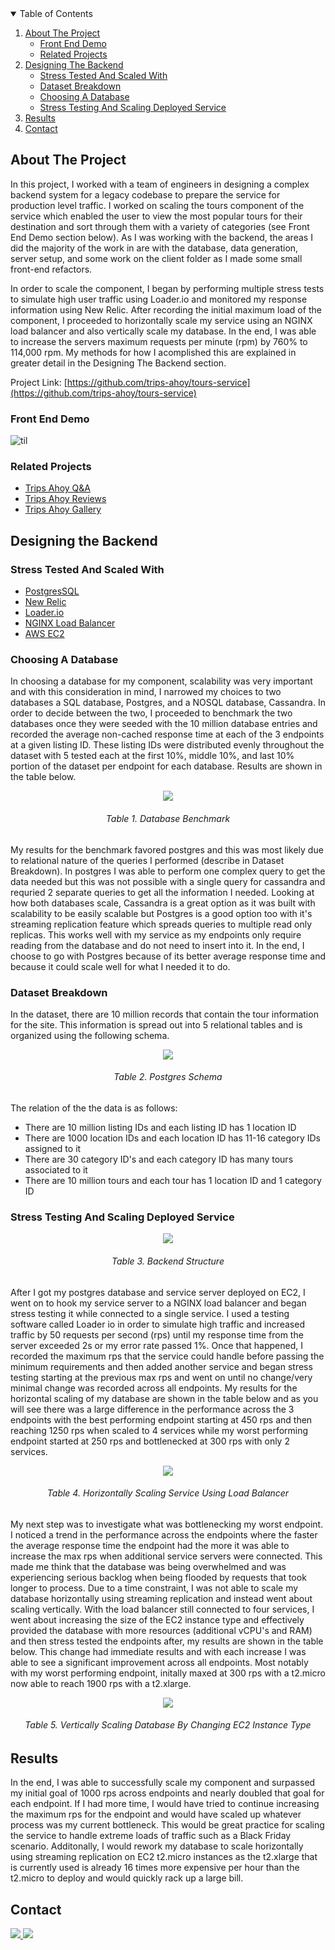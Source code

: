 <!-- TABLE OF CONTENTS -->
<details open="open">
  <summary>Table of Contents</summary>
  <ol>
    <li>
      <a href="#about-the-project">About The Project</a>
      <ul>
       <li><a href="#front-end-demo">Front End Demo</a></li>
       <li><a href="#related-projects">Related Projects</a></li>      
      </ul>
    </li>
    <li>
      <a href="#Designing-the-backend">Designing The Backend</a>
      <ul>
        <li><a href="#stress-tested-and-scaled-with">Stress Tested And Scaled With</a></li>
        <li><a href="#dataset-breakdown">Dataset Breakdown</a></li>        
        <li><a href="#choosing-a-database">Choosing A Database</a></li>
        <li><a href="#stress-testing-and-scaling-deployed-service">Stress Testing And Scaling Deployed Service</a></li>
      </ul>
    </li>
    <li><a href="#results">Results</a></li> 
    <li><a href="#contact">Contact</a></li>
  </ol>
</details>

<!-- About the project -->
## About The Project

In this project, I worked with a team of engineers in designing a complex backend system for a legacy codebase to prepare the service for production level traffic. I worked on scaling the tours component of the service which enabled the user to view the most popular tours for their destination and sort through them with a variety of categories (see Front End Demo section below). As I was working with the backend, the areas I did the majority of the work in are with the database, data generation, server setup, and some work on the client folder as I made some small front-end refactors. 

In order to scale the component, I began by performing multiple stress tests to simulate high user traffic using Loader.io and monitored my response information using New Relic. After recording the initial maximum load of the component, I proceeded to horizontally scale my service using an NGINX load balancer and also vertically scale my database. In the end, I was able to increase the servers maximum requests per minute (rpm) by 760% to 114,000 rpm. My methods for how I acomplished this are explained in greater detail in the Designing The Backend section.

Project Link: [https://github.com/trips-ahoy/tours-service](https://github.com/trips-ahoy/tours-service)

<!-- Front End Demo -->
### Front End Demo
![til](./readMeMedia/TripsAhoyToursService.gif)

<!-- Related Projects -->
### Related Projects

* [Trips Ahoy Q&A](https://github.com/trips-ahoy/qa)
* [Trips Ahoy Reviews](https://github.com/trips-ahoy/reviews_service)
* [Trips Ahoy Gallery](https://github.com/trips-ahoy/topdescription-service)

<!-- Designing the Backend -->
## Designing the Backend

<!-- Stress Tested And Scaled With -->
### Stress Tested And Scaled With

* [PostgresSQL](https://www.postgresql.org/)
* [New Relic](https://newrelic.com/)
* [Loader.io](https://loader.io/)
* [NGINX Load Balancer](https://www.nginx.com/?_ga=2.158389434.1677834339.1611021376-367796849.1611021376)
* [AWS EC2](https://aws.amazon.com/ec2/?ec2-whats-new.sort-by=item.additionalFields.postDateTime&ec2-whats-new.sort-order=desc)

<!-- Choosing A Database -->
### Choosing A Database

In choosing a database for my component, scalability was very important and with this consideration in mind, I narrowed my choices to two databases a SQL database, Postgres, and a NOSQL database, Cassandra. In order to decide between the two, I proceeded to benchmark the two databases once they were seeded with the 10 million database entries and recorded the average non-cached response time at each of the 3 endpoints at a given listing ID. These listing IDs were distributed evenly throughout the dataset with 5 tested each at the first 10%, middle 10%, and last 10% portion of the dataset per endpoint for each database. Results are shown in the table below. 

<div align="center">
  <img src="./readMeMedia/DatabaseT1v2.png"/>
  <h6 align="center">Table 1. Database Benchmark </h6>
</div>

My results for the benchmark favored postgres and this was most likely due to relational nature of the queries I performed (describe in Dataset Breakdown). In postgres I was able to perform one complex query to get the data needed but this was not possible with a single query for cassandra and requried 2 separate queries to get all the information I needed. Looking at how both databases scale, Cassandra is a great option as it was built with scalability to be easily scalable but Postgres is a good option too with it's streaming replication feature which spreads queries to multiple read only replicas. This works well with my service as my endpoints only require reading from the database and do not need to insert into it. In the end, I choose to go with Postgres because of its better average response time and because it could scale well for what I needed it to do.

<!-- Dataset Breakdown -->
### Dataset Breakdown

In the dataset, there are 10 million records that contain the tour information for the site. This information is spread out into 5 relational tables and is organized using the following schema.

<div align="center">
  <img src="./readMeMedia/DatabaseT2.png"/>
  <h6 align="center">  Table 2. Postgres Schema </h6>
</div>

The relation of the the data is as follows:
* There are 10 million listing IDs and each listing ID has 1 location ID
* There are 1000 location IDs and each location ID has 11-16 category IDs assigned to it
* There are 30 category ID's and each category ID has many tours associated to it
* There are 10 million tours and each tour has 1 location ID and 1 category ID 

<!-- Stress Testing And Scaling Deployed Service -->
### Stress Testing And Scaling Deployed Service

<div align="center">
  <img  src="./readMeMedia/DatabaseT3.png"/>
  <h6 align="center">Table 3. Backend Structure</h6>
</div>

After I got my postgres database and service server deployed on EC2, I went on to hook my service server to a NGINX load balancer and began stress testing it while connected to a single service. I used a testing software called Loader io in order to simulate high traffic and increased traffic by 50 requests per second (rps) until my response time from the server exceeded 2s or my error rate passed 1%. Once that happened, I recorded the maximum rps that the service could handle before passing the minimum requirements and then added another service and began stress testing starting at the previous max rps and went on until no change/very minimal change was recorded across all endpoints. My results for the horizontal scaling of my database are shown in the table below and as you will see there was a large difference in the performance across the 3 endpoints with the best performing endpoint starting at 450 rps and then reaching 1250 rps when scaled to 4 services while my worst performing endpoint started at 250 rps and bottlenecked at 300 rps with only 2 services. 

<div align="center">
  <img align="center" src="./readMeMedia/DatabaseT4v2.png"/>
  <h6 align="center">Table 4. Horizontally Scaling Service Using Load Balancer </h6>
</div>

My next step was to investigate what was bottlenecking my worst endpoint. I noticed a trend in the performance across the endpoints where the faster the average response time the endpoint had the more it was able to increase the max rps when additional service servers were connected. This made me think that the database was being overwhelmed and was experiencing serious backlog when being flooded by requests that took longer to process. Due to a time constraint, I was not able to scale my database horizontally using streaming replication and instead went about scaling vertically. With the load balancer still connected to four services, I went about increasing the size of the EC2 instance type and effectively provided the database with more resources (additional vCPU's and RAM) and then stress tested the endpoints after, my results are shown in the table below. This change had immediate results and with each increase I was able to see a significant improvement across all endpoints. Most notably with my worst performing endpoint, initally maxed at 300 rps with a t2.micro now able to reach 1900 rps with a t2.xlarge.

<div align="center">
  <img align="center" src="./readMeMedia/DatabaseT5v2.png"/>
  <h6 align="center">Table 5. Vertically Scaling Database By Changing EC2 Instance Type</h6>
</div>

<!-- Results -->
## Results

In the end, I was able to successfully scale my component and surpassed my initial goal of 1000 rps across endpoints and nearly doubled that goal for each endpoint. If I had more time, I would have tried to continue increasing the maximum rps for the endpoint and would have scaled up whatever process was my current bottleneck. This would be great practice for scaling the service to handle extreme loads of traffic such as a Black Friday scenario. Additonally, I would rework my database to scale horizontally using streaming replication on EC2 t2.micro instances as the t2.xlarge that is currently used is already 16 times more expensive per hour than the t2.micro to deploy and would quickly rack up a large bill.

<!-- CONTACT -->
## Contact

<!-- LinkedIn Contact -->
<a href="https://www.linkedin.com/in/ecetino/" target="_blank">
  <img src="https://img.shields.io/badge/-Edgar%20Cetino-blue?style=for-the-badge&logo=Linkedin&logoColor=white"/>
</a>
  
<!--   Email -->
<a href="mailto:cetino-e@hotmail.com">
  <img src="https://img.shields.io/badge/EMAIL-cetino--e%40hotmail.com-1152ba?style=for-the-badge"/>
</a>

